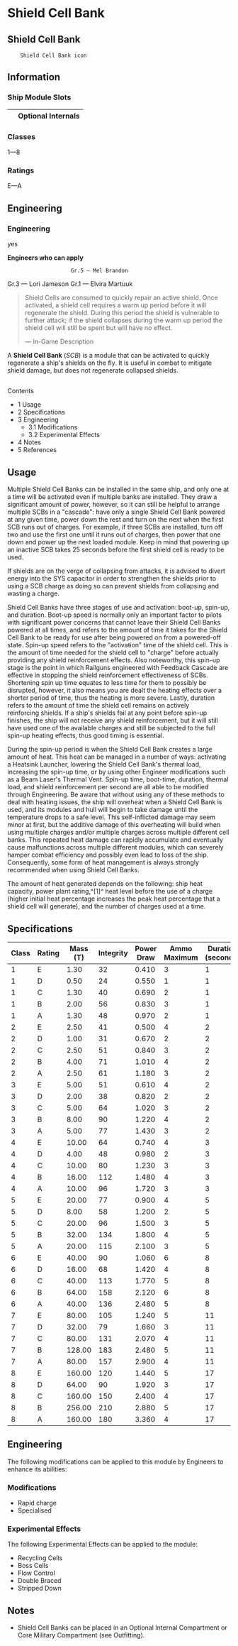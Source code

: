 # Shield Cell Bank
## **Shield Cell Bank**

		Shield Cell Bank icon

## Information

### Ship Module Slots
|  | Optional Internals |
| --- | --- |

### Classes

1—8

### Ratings

E—A

## Engineering

###  Engineering

yes

**Engineers who can apply**

						Gr.5 — Mel Brandon
Gr.3 — Lori Jameson
Gr.1 — Elvira Martuuk

> 
> 
> Shield Cells are consumed to quickly repair an active shield. Once activated, a shield cell requires a warm up period before it will regenerate the shield. During this period the shield is vulnerable to further attack; if the shield collapses during the warm up period the shield cell will still be spent but will have no effect.
> 
> 
> — In-Game Description
> 

A **Shield Cell Bank** (*SCB*) is a module that can be activated to quickly regenerate a ship's shields on the fly. It is useful in combat to mitigate shield damage, but does not regenerate collapsed shields.

## 

Contents

- 1 Usage
- 2 Specifications
- 3 Engineering
    - 3.1 Modifications
    - 3.2 Experimental Effects
- 4 Notes
- 5 References

## Usage

Multiple Shield Cell Banks can be installed in the same ship, and only one at a time will be activated even if multiple banks are installed. They draw a significant amount of power, however, so it can still be helpful to arrange multiple SCBs in a "cascade": have only a single Shield Cell Bank powered at any given time, power down the rest and turn on the next when the first SCB runs out of charges. For example, if three SCBs are installed, turn off two and use the first one until it runs out of charges, then power that one down and power up the next loaded module. Keep in mind that powering up an inactive SCB takes 25 seconds before the first shield cell is ready to be used.

If shields are on the verge of collapsing from attacks, it is advised to divert energy into the SYS capacitor in order to strengthen the shields prior to using a SCB charge as doing so can prevent shields from collapsing and wasting a charge.

Shield Cell Banks have three stages of use and activation: boot-up, spin-up, and duration. Boot-up speed is normally only an important factor to pilots with significant power concerns that cannot leave their Shield Cell Banks powered at all times, and refers to the amount of time it takes for the Shield Cell Bank to be ready for use after being powered on from a powered-off state. Spin-up speed refers to the "activation" time of the shield cell. This is the amount of time needed for the shield cell to "charge" before actually providing any shield reinforcement effects. Also noteworthy, this spin-up stage is the point in which Railguns engineered with Feedback Cascade are effective in stopping the shield reinforcement effectiveness of SCBs. Shortening spin up time equates to less time for them to possibly be disrupted, however, it also means you are dealt the heating effects over a shorter period of time, thus the heating is more severe. Lastly, duration refers to the amount of time the shield cell remains on actively reinforcing shields. If a ship's shields fail at any point before spin-up finishes, the ship will not receive any shield reinforcement, but it will still have used one of the available charges and still be subjected to the full spin-up heating effects, thus good timing is essential.

During the spin-up period is when the Shield Cell Bank creates a large amount of heat. This heat can be managed in a number of ways: activating a Heatsink Launcher, lowering the Shield Cell Bank's thermal load, increasing the spin-up time, or by using other Engineer modifications such as a Beam Laser's Thermal Vent. Spin-up time, boot-time, duration, thermal load, and shield reinforcement per second are all able to be modified through Engineering. Be aware that without using any of these methods to deal with heating issues, the ship will overheat when a Shield Cell Bank is used, and its modules and hull will begin to take damage until the temperature drops to a safe level. This self-inflicted damage may seem minor at first, but the additive damage of this overheating will build when using multiple charges and/or multiple charges across multiple different cell banks. This repeated heat damage can rapidly accumulate and eventually cause malfunctions across multiple different modules, which can severely hamper combat efficiency and possibly even lead to loss of the ship. Consequently, some form of heat management is always strongly recommended when using Shield Cell Banks. 

The amount of heat generated depends on the following: ship heat capacity, power plant rating,^[1]^ heat level before the use of a charge (higher initial heat percentage increases the peak heat percentage that a shield cell will generate), and the number of charges used at a time.

## Specifications

| Class | Rating | Mass<br>(T) | Integrity | Power<br>Draw | Ammo<br>Maximum | Duration<br>(seconds)<br> | Shield Reinforcement | Thermal Load | Value<br>(CR)<br> |
| --- | --- | --- | --- | --- | --- | --- | --- | --- | --- |
| 1 | E | 1.30 | 32 | 0.410 | 3 | 1 | 12.0/s | 170 | 517 |
| 1 | D | 0.50 | 24 | 0.550 | 1 | 1 | 16.0/s | 170 | 1,293 |
| 1 | C | 1.30 | 40 | 0.690 | 2 | 1 | 20.0/s | 170 | 3,231 |
| 1 | B | 2.00 | 56 | 0.830 | 3 | 1 | 24.0/s | 170 | 8,078 |
| 1 | A | 1.30 | 48 | 0.970 | 2 | 1 | 28.0/s | 170 | 20,195 |
| 2 | E | 2.50 | 41 | 0.500 | 4 | 2 | 14.0/s | 240 | 1,448 |
| 2 | D | 1.00 | 31 | 0.670 | 2 | 2 | 18.0/s | 240 | 3,619 |
| 2 | C | 2.50 | 51 | 0.840 | 3 | 2 | 23.0/s | 240 | 9,048 |
| 2 | B | 4.00 | 71 | 1.010 | 4 | 2 | 28.0/s | 240 | 22,619 |
| 2 | A | 2.50 | 61 | 1.180 | 3 | 2 | 32.0/s | 240 | 56,547 |
| 3 | E | 5.00 | 51 | 0.610 | 4 | 2 | 17.0/s | 340 | 4,053 |
| 3 | D | 2.00 | 38 | 0.820 | 2 | 2 | 23.0/s | 340 | 10,133 |
| 3 | C | 5.00 | 64 | 1.020 | 3 | 2 | 29.0/s | 340 | 25,333 |
| 3 | B | 8.00 | 90 | 1.220 | 4 | 2 | 35.0/s | 340 | 63,333 |
| 3 | A | 5.00 | 77 | 1.430 | 3 | 2 | 41.0/s | 340 | 158,331 |
| 4 | E | 10.00 | 64 | 0.740 | 4 | 3 | 20.0/s | 410 | 11,349 |
| 4 | D | 4.00 | 48 | 0.980 | 2 | 3 | 26.0/s | 410 | 28,373 |
| 4 | C | 10.00 | 80 | 1.230 | 3 | 3 | 33.0/s | 410 | 70,932 |
| 4 | B | 16.00 | 112 | 1.480 | 4 | 3 | 39.0/s | 410 | 177,331 |
| 4 | A | 10.00 | 96 | 1.720 | 3 | 3 | 46.0/s | 410 | 443,328 |
| 5 | E | 20.00 | 77 | 0.900 | 4 | 5 | 21.0/s | 540 | 31,778 |
| 5 | D | 8.00 | 58 | 1.200 | 2 | 5 | 28.0/s | 540 | 79,444 |
| 5 | C | 20.00 | 96 | 1.500 | 3 | 5 | 35.0/s | 540 | 198,611 |
| 5 | B | 32.00 | 134 | 1.800 | 4 | 5 | 41.0/s | 540 | 496,527 |
| 5 | A | 20.00 | 115 | 2.100 | 3 | 5 | 48.0/s | 540 | 1,241,317 |
| 6 | E | 40.00 | 90 | 1.060 | 6 | 8 | 20.0/s | 640 | 88,978 |
| 6 | D | 16.00 | 68 | 1.420 | 4 | 8 | 26.0/s | 640 | 222,444 |
| 6 | C | 40.00 | 113 | 1.770 | 5 | 8 | 33.0/s | 640 | 556,110 |
| 6 | B | 64.00 | 158 | 2.120 | 6 | 8 | 39.0/s | 640 | 1,390,275 |
| 6 | A | 40.00 | 136 | 2.480 | 5 | 8 | 46.0/s | 640 | 3,475,688 |
| 7 | E | 80.00 | 105 | 1.240 | 5 | 11 | 24.0/s | 720 | 249,137 |
| 7 | D | 32.00 | 79 | 1.660 | 3 | 11 | 32.0/s | 720 | 622,843 |
| 7 | C | 80.00 | 131 | 2.070 | 4 | 11 | 41.0/s | 720 | 1,557,108 |
| 7 | B | 128.00 | 183 | 2.480 | 5 | 11 | 49.0/s | 720 | 3,892,770 |
| 7 | A | 80.00 | 157 | 2.900 | 4 | 11 | 57.0/s | 720 | 9,731,925 |
| 8 | E | 160.00 | 120 | 1.440 | 5 | 17 | 28.0/s | 800 | 680,145 |
| 8 | D | 64.00 | 90 | 1.920 | 3 | 17 | 37.0/s | 800 | 1,700,362 |
| 8 | C | 160.00 | 150 | 2.400 | 4 | 17 | 47.0/s | 800 | 4,250,906 |
| 8 | B | 256.00 | 210 | 2.880 | 5 | 17 | 56.0/s | 800 | 10,627,263 |
| 8 | A | 160.00 | 180 | 3.360 | 4 | 17 | 65.0/s | 800 | 26,568,157 |

 	 	 	 		 			 		 		 		 	 

## Engineering

The following modifications can be applied to this module by Engineers to enhance its abilities:

### Modifications

- Rapid charge
- Specialised

### Experimental Effects

The following Experimental Effects can be applied to the module:

- Recycling Cells
- Boss Cells
- Flow Control
- Double Braced
- Stripped Down

## Notes

- Shield Cell Banks can be placed in an Optional Internal Compartment or Core Military Compartment (see Outfitting).